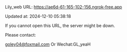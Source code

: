 Lily_web URL: https://ae6d-61-165-102-156.ngrok-free.app

Updated at: 2024-12-10 05:38:18

If you cannot open this URL, the server might be down.

Please contact: 

goley04@foxmail.com Or Wechat:GL_yeaH